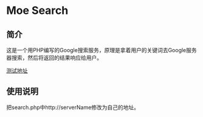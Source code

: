 Moe Search
===

## 简介
这是一个用PHP编写的Google搜索服务，原理是拿着用户的关键词去Google服务器搜索，然后将返回的结果响应给用户。

[测试地址](https://niconicono.science)

## 使用说明
把search.php中http://serverName修改为自己的地址。

